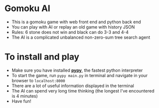 # Gomoku AI

- This is a gomoku game with web front end and python back end
- You can play with AI or replay an old game with history JSON
- Rules: 6 stone does not win and black can do 3-3 and 4-4
- The AI is a complicated unbalanced non-zero-sum tree search agent

# To install and play

- Make sure you have installed [**pypy**](http://pypy.org/), the fastest python interpreter
- To start the game, run `pypy main.py` in terminal and navigate in your browser to `localhost:8000`
- There are a lot of useful information displayed in the terminal
- The AI can spend very long time thinking (the longest I've encountered is 4 minutes)
- Have fun!